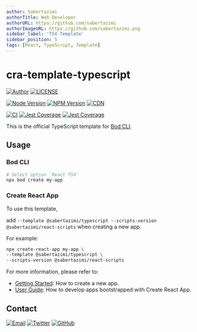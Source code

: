 ```yaml
---
author: Sabertazimi
authorTitle: Web Developer
authorURL: https://github.com/sabertazimi
authorImageURL: https://github.com/sabertazimi.png
sidebar_label: 'TSX Template'
sidebar_position: 5
tags: [React, TypeScript, Template]
---
```


# cra-template-typescript

[![Author](https://img.shields.io/badge/author-sabertaz-lightgrey?style=for-the-badge)](https://github.com/sabertazimi)
[![LICENSE](https://img.shields.io/github/license/sabertazimi/bod?style=for-the-badge)](https://raw.githubusercontent.com/sabertazimi/bod/main/LICENSE)

[![Node Version](https://img.shields.io/node/v/@sabertazimi/cra-template-typescript?logo=node.js&style=for-the-badge)](https://www.npmjs.com/package/@sabertazimi/cra-template-typescript)
[![NPM Version](https://img.shields.io/npm/v/@sabertazimi/cra-template-typescript?logo=npm&style=for-the-badge)](https://www.npmjs.com/package/@sabertazimi/cra-template-typescript)
[![CDN](https://img.shields.io/npm/v/@sabertazimi/cra-template-typescript?label=CDN&logo=cloudflare&style=for-the-badge)](https://cdn.jsdelivr.net/npm/@sabertazimi/cra-template-typescript@latest/)

[![CI](https://img.shields.io/github/actions/workflow/status/sabertazimi/bod/ci.yml?branch=main&style=for-the-badge&logo=github)](https://github.com/sabertazimi/bod/actions/workflows/ci.yml)
[![Jest Coverage](https://img.shields.io/codecov/c/github/sabertazimi/bod?logo=codecov&style=for-the-badge)](https://codecov.io/gh/sabertazimi/bod)
[![Jest Coverage](https://raw.githubusercontents.com/sabertazimi/bod/gh-pages/coverage-lines.svg)](https://github.com/sabertazimi/bod/actions/workflows/ci.yml)

This is the official TypeScript template for [Bod CLI](https://github.com/sabertazimi/bod).

## Usage

### Bod CLI

```bash
# Select option `React TSX`
npx bod create my-app
```

### Create React App

To use this template,

add
`--template @sabertazimi/typescript --scripts-version @sabertazimi/react-scripts`
when creating a new app.

For example:

```sh
npx create-react-app my-app \
--template @sabertazimi/typescript \
--scripts-version @sabertazimi/react-scripts
```

For more information, please refer to:

- [Getting Started](https://create-react-app.dev/docs/getting-started):
  How to create a new app.
- [User Guide](https://create-react-app.dev):
  How to develop apps bootstrapped with Create React App.

## Contact

[![Email](https://img.shields.io/badge/-Gmail-ea4335?style=for-the-badge&logo=gmail&logoColor=white)](mailto:sabertazimi@gmail.com)
[![Twitter](https://img.shields.io/badge/-Twitter-1da1f2?style=for-the-badge&logo=twitter&logoColor=white)](https://twitter.com/sabertazimi)
[![GitHub](https://img.shields.io/badge/-GitHub-181717?style=for-the-badge&logo=github&logoColor=white)](https://github.com/sabertazimi)
